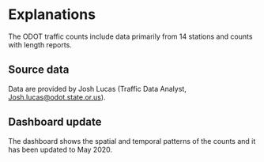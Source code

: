 # Explanations

The ODOT traffic counts include data primarily from 14 stations and counts with length reports.

## Source data

Data are provided by Josh Lucas (Traffic Data Analyst, Josh.lucas@odot.state.or.us).

## Dashboard update

The dashboard shows the spatial and temporal patterns of the counts and it has been updated to May 2020.
